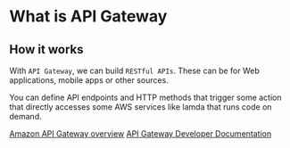 # What is API Gateway

## How it works

With `API Gateway`, we can build `RESTful APIs`. These can be for Web applications, mobile apps or other sources.

You can define API endpoints and HTTP methods that trigger some action that directly accesses some AWS services like lamda that runs code on demand.

[Amazon API Gateway overview](https://aws.amazon.com/api-gateway/)
[API Gateway Developer Documentation](https://docs.aws.amazon.com/apigateway/index.html)

